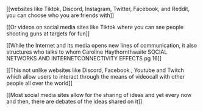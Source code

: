 [[websites like Tiktok, Discord, Instagram, Twitter, Facebook, and Reddit, you can choose who you are friends with]]

[[Or videos on social media sites like Tiktok where you can see people shooting guns at targets for fun]]

[[While the Internet and its media opens new lines of communication, it also structures who talks to whom Caroline Haythornthwaite SOCIAL NETWORKS AND INTERNETCONNECTIVITY EFFECTS pg 16]]

[[This not unlike websites like Discord, Facebook , Youtube and Twitch which allow users to interact through the means of videocall with other people all over the world]]

[[Most social media sites allow for the sharing of ideas and yet every now and then, there are debates of the ideas shared on it]]